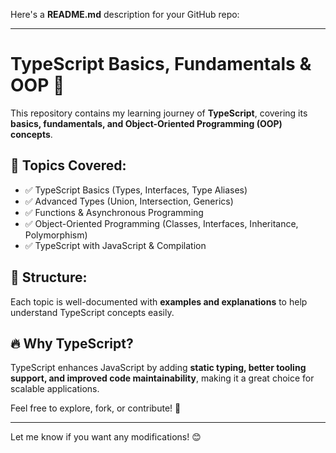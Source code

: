 Here's a **README.md** description for your GitHub repo:

---

# TypeScript Basics, Fundamentals & OOP 🚀

This repository contains my learning journey of **TypeScript**, covering its **basics, fundamentals, and Object-Oriented Programming (OOP) concepts**. 

## 📌 Topics Covered:
- ✅ TypeScript Basics (Types, Interfaces, Type Aliases)
- ✅ Advanced Types (Union, Intersection, Generics)
- ✅ Functions & Asynchronous Programming
- ✅ Object-Oriented Programming (Classes, Interfaces, Inheritance, Polymorphism)
- ✅ TypeScript with JavaScript & Compilation

## 📂 Structure:
Each topic is well-documented with **examples and explanations** to help understand TypeScript concepts easily.

## 🔥 Why TypeScript?
TypeScript enhances JavaScript by adding **static typing, better tooling support, and improved code maintainability**, making it a great choice for scalable applications.

Feel free to explore, fork, or contribute! 🚀

---

Let me know if you want any modifications! 😊

